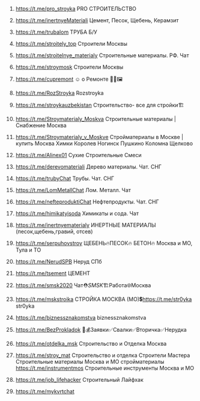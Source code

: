 1. https://t.me/pro_stroyka PRO СТРОИТЕЛЬСТВО

2. https://t.me/inertnyeMateriali Цемент, Песок, Щебень, Керамзит
3. https://t.me/trubalom ТРУБА Б/У
4. https://t.me/stroitely_top Строители Москвы
5. https://t.me/stroitelnye_materialy Строительные материалы. РФ. Чат
6. https://t.me/stroymosk Строители Москвы
7. https://t.me/cupremont ☺️ о Ремонте 📐🧹🖼
8. https://t.me/RozStroyka Rozstroyka
9. https://t.me/stroykauzbekistan Строительство- все для стройки🏗
10. https://t.me/Stroymaterialy_Moskva Строительные материалы | Снабжение Москва
11. https://t.me/Stroymaterialy_v_Moskve Стройматериалы в Москве | купить Москва Химки Королев Ногинск Пушкино Коломна Щелково
12. https://t.me/Alinex01 Сухие Строительные Смеси
13. https://t.me/derevomateriali Дерево материалы. Чат. СНГ
14. https://t.me/trubyChat Трубы. Чат. СНГ
15. https://t.me/LomMetallChat Лом. Металл. Чат
16. https://t.me/nefteproduktiChat Нефтепродукты. Чат. СНГ
17. https://t.me/himikatyisoda Химикаты и сода. Чат
18. https://t.me/inertnyematerialy ИНЕРТНЫЕ МАТЕРИАЛЫ (песок,щебень,гравий, отсев)
19. https://t.me/serpuhovstroy ЩЕБЕНЬ🔥ПЕСОК🔥 БЕТОН🔥 Москва и МО, Тула и ТО
20. https://t.me/NerudSPB Неруд СПб
21. https://t.me/tsement ЦЕМЕНТ
22. https://t.me/smsk2020 Чат⛑️*SMSK*🏗️Работа🌐Москва
23. https://t.me/mskstroika СТРОЙКА МОСКВА (МО)💲https://t.me/str0yka str0yka
24. https://t.me/biznessznakomstva biznessznakomstva
25. https://t.me/BezProkladok 💸💰Заявки✅Свалки✅Вторичка✅Нерудка
26. https://t.me/otdelka_msk Строительство и Отделка Москва
27. https://t.me/stroy_mat Строительство и отделка Строители Мастера Строительные материалы Москва и МО стройматериалы
    https://t.me/instrumentmos Строительные инструменты Москва и МО
28. https://t.me/job_lifehacker Строительный Лайфхак
29. https://t.me/mykvrtchat